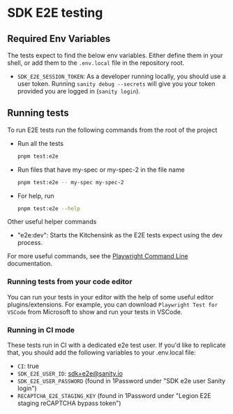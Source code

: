 # SDK E2E testing

## Required Env Variables

The tests expect to find the below env variables. Either define them in your shell, or add them to the `.env.local` file in the repository root.

- `SDK_E2E_SESSION_TOKEN`: As a developer running locally, you should use a user token. Running `sanity debug --secrets` will give you your token provided you are logged in (`sanity login`).

## Running tests

To run E2E tests run the following commands from the root of the project

- Run all the tests

  ```sh
  pnpm test:e2e
  ```

- Run files that have my-spec or my-spec-2 in the file name

  ```sh
  pnpm test:e2e -- my-spec my-spec-2
  ```

- For help, run
  ```sh
  pnpm test:e2e --help
  ```

Other useful helper commands

- "e2e:dev": Starts the Kitchensink as the E2E tests expect using the dev process.

For more useful commands, see the [Playwright Command Line](https://playwright.dev/docs/test-cli) documentation.

### Running tests from your code editor

You can run your tests in your editor with the help of some useful editor plugins/extensions. For example, you can download `Playwright Test for VSCode` from Microsoft to show and run your tests in VSCode.

### Running in CI mode

These tests run in CI with a dedicated e2e test user. If you'd like to replicate that, you should add the following variables to your .env.local file:

- `CI`: true
- `SDK_E2E_USER_ID`: sdk+e2e@sanity.io
- `SDK_E2E_USER_PASSWORD` (found in 1Password under "SDK e2e user Sanity login")
- `RECAPTCHA_E2E_STAGING_KEY` (found in 1Password under "Legion E2E staging reCAPTCHA bypass token")

